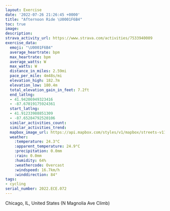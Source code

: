 ```yaml
---
layout: Exercise
date: '2022-07-26 21:26:45 +0000'
title: "Afternoon Ride \U0001F6B4"
toc: true
image:
description:
strava_activity_url: https://www.strava.com/activities/7533940009
exercise_data:
  emoji: "\U0001F6B4"
  average_heartrate: bpm
  max_heartrate: bpm
  average_watts: W
  max_watts: W
  distance_in_miles: 2.59mi
  pace_per_mile: 4m48s/mi
  elevation_high: 182.7m
  elevation_low: 180.4m
  total_elevation_gain_in_feet: 7.2ft
  end_latlng:
  - 41.94206949323416
  - -87.67019175924361
  start_latlng:
  - 41.91233988851309
  - -87.65284792520106
  similar_activities_count:
  similar_activities_trend:
  mapbox_image_url: https://api.mapbox.com/styles/v1/mapbox/streets-v11/static/path-5+787af2-1.0(c_y~Fhu~uOB%3F%3FCFJPIo%40QQABIDHBNGHLD%40FTD%40BBAGNGFBB%40IC%3FqADc%40Ec%40BOCQDCAAF%5D%40u%40AGBEJIh%40SXQd%40e%40j%40GP%5DXIJET%5Bl%40SZIFM%5CuAlBSf%40%5Bd%40qAbBKXa%40l%40EPMNYh%40e%40l%40QPOVWVMTSRO%5ECN%40A%40DXJYOC%40AAy%40tAq%40x%40aA~AIHMT%5DZO%5Ec%40r%40y%40fAKPOJc%40fA%5BZU%5EQ%60%40MHw%40fAS%5EkBpCQ%60%40o%40~%40%5DAKEOB%5DAMF_%40CSIKFG%3FYF%5DCU%40a%40CKBKE%5BJO%40GAW%40KIKAWDYEa%40%40%5DCWF%5B%40%5DAQGI%3FGVQKm%40JMDKCK%40c%40CK%40ICM%3FKAYI%3FF_%40AUHu%40DQIMCaAEUGM%3FsAHOLEHODMCY%40QAMB_%40%40%5DEq%40%3Fe%40K%5BBc%40Ni%40BGBWGGEBBMGG%40SN%5BBKCY%40g%40GMEe%40F%5B%3FKB%5BBOAMIUB%5B%3FMCe%40BKC%5BNYDOMe%40Bw%40%40IEo%40NUACFMGS%40WAIDBGAAa%40CQFs%40FgAAMGS%3FIDg%40EmAL%5BCOGKFICU%3F%5BD%5B%3F%5DFq%40CIFS%40%5B%40MGUAYBQAOFOC%5DFEAIEAIDj%40MJ_%40f%40MDKJO%5Eg%40j%40i%40%7C%40MADD%3FDGHCTEDa%40l%40URe%40~%40SDEFCLA%3FF%3F%40LIBIJk%40dAENYTEP%5DRIJGPS%5C%5B%60%40Wb%40c%40f%40CJ%5Bd%40%40RE%3FCZEAGJE%40OAEB%3FCDF%3FBc%40t%40GB_Ax%40EH_%40Pi%40f%40e%40Pk%40b%40QZKH%5DLK%3FMF_Bv%40I%3Fe%40h%40OHCF%40E),pin-s-s+e5b22e(-87.65285,41.91234),pin-s-f+89ae00(-87.67020000000001,41.94206000000002)/auto/800x800?access_token=pk.eyJ1Ijoiam9zaGJlY2ttYW4iLCJhIjoiY205eWR2aDd1MWZ6djJrbXc4a3M0bWZleiJ9.XiG9OWkNcZk2QzjJbxLB4A
  weather:
    :temperature: 24.3°C
    :apparent_temperature: 24.9°C
    :precipitation: 0.0mm
    :rain: 0.0mm
    :humidity: 64%
    :weathercode: Overcast
    :windspeed: 16.7km/h
    :winddirection: 84°
tags:
- cycling
serial_number: 2022.ECE.072
---
```

Chicago, IL, United States (N Magnolia Ave Climb)
